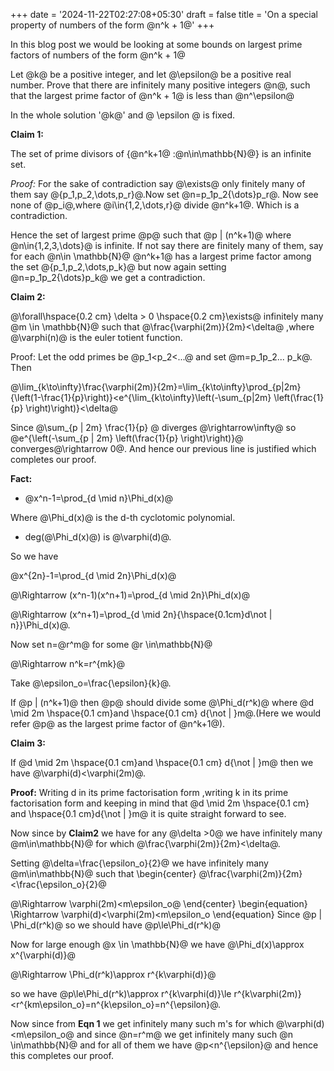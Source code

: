 +++
date = '2024-11-22T02:27:08+05:30'
draft = false
title = 'On a special property of numbers of the form @n^k + 1@'
+++

In this blog post we would be looking at some bounds on largest prime factors of numbers of the form @n^k + 1@ 

Let @k@ be a positive integer, and let @\epsilon@ be a positive real number. Prove that there are infinitely many positive integers @n@, such that the largest prime factor of @n^k + 1@ is less than @n^\epsilon@ 

In the whole solution '@k@' and @ \epsilon @ is fixed.

**Claim 1:**

The set of prime divisors of \{@n^k+1@ :@n\in\mathbb{N}@\} is an infinite set.

_Proof:_
For the sake of contradiction say @\exists@ only finitely many of them say @\{p_1,p_2,\dots,p_r\}@.Now set @n=p_1p_2{\dots}p_r@. Now see none of @p_i@,where @i\in\{1,2,\dots,r\}@ divide @n^k+1@. Which is a contradiction.

Hence the set of largest prime @p@ such that @p | (n^k+1)@ where @n\in\{1,2,3,\dots\}@ is infinite. If not say there are finitely many of them, say for each @n\in \mathbb{N}@ @n^k+1@ has a largest prime factor among the set @\{p_1,p_2,\dots,p_k\}@ but now again setting @n=p_1p_2{\dots}p_k@ we get a contradiction.

**Claim 2:**

@\forall\hspace{0.2 cm} \delta > 0 \hspace{0.2 cm}\exists@ infinitely many @m \in \mathbb{N}@
such that  @\frac{\varphi(2m)}{2m}<\delta@ ,where @\varphi(n)@ is the euler totient function.

Proof: 
 Let the odd primes be @p_1<p_2<...@ and set @m=p_1p_2... p_k@. Then

@\lim_{k\to\infty}\frac{\varphi(2m)}{2m}=\lim_{k\to\infty}\prod_{p|2m}{\left(1-\frac{1}{p}\right)}<e^{\lim_{k\to\infty}\left(-\sum_{p|2m} \left(\frac{1}{p} \right)\right)}<\delta@ 

Since @\sum_{p | 2m} \frac{1}{p} @ diverges @\rightarrow\infty@ so @e^{\left(-\sum_{p | 2m} \left(\frac{1}{p} \right)\right)}@ 
converges@\rightarrow 0@. And hence our previous line is justified which completes our proof.


**Fact:**

-  @x^n-1=\prod_{d \mid n}\Phi_d(x)@

Where @\Phi_d(x)@ is the d-th cyclotomic polynomial.
-  deg(@\Phi_d(x)@) is @\varphi(d)@.

So we have

@x^{2n}-1=\prod_{d \mid 2n}\Phi_d(x)@

@\Rightarrow (x^n-1)(x^n+1)=\prod_{d \mid 2n}\Phi_d(x)@

@\Rightarrow (x^n+1)=\prod_{d \mid 2n}{\hspace{0.1cm}d\not | n}}\Phi_d(x)@.


Now set n=@r^m@ for some @r \in\mathbb{N}@

@\Rightarrow n^k=r^{mk}@

Take @\epsilon_o=\frac{\epsilon}{k}@.

If @p | (n^k+1)@ then @p@ should divide some @\Phi_d(r^k)@ where @d \mid 2m \hspace{0.1 cm}and \hspace{0.1 cm} d{\not | }m@.(Here we would refer @p@ as the largest prime factor of @n^k+1@).


**Claim 3:**

If @d \mid 2m \hspace{0.1 cm}and \hspace{0.1 cm} d{\not | }m@ then we have @\varphi(d)<\varphi(2m)@.

**Proof:**
Writing d in its prime factorisation form ,writing k in its prime factorisation form and keeping in mind that @d \mid 2m \hspace{0.1 cm} and \hspace{0.1 cm}d{\not | }m@ it is quite straight forward to see.


Now since by **Claim2** we have for any @\delta >0@ we have infinitely many @m\in\mathbb{N}@ for which @\frac{\varphi(2m)}{2m}<\delta@.

Setting @\delta=\frac{\epsilon_o}{2}@ we have infinitely many @m\in\mathbb{N}@  such that
\begin{center}
    @\frac{\varphi(2m)}{2m}<\frac{\epsilon_o}{2}@

@\Rightarrow \varphi(2m)<m\epsilon_o@
\end{center}
\begin{equation}
    \Rightarrow \varphi(d)<\varphi(2m)<m\epsilon_o 
\end{equation}
Since @p | \Phi_d(r^k)@ so we should have @p\le\Phi_d(r^k)@ 

Now for large enough @x \in \mathbb{N}@ we have @\Phi_d(x)\approx x^{\varphi(d)}@

@\Rightarrow \Phi_d(r^k)\approx r^{k\varphi(d)}@

so we have @p\le\Phi_d(r^k)\approx r^{k\varphi(d)}\le r^{k\varphi(2m)}<r^{km\epsilon_o}=n^{k\epsilon_o}=n^{\epsilon}@.


Now since from **Eqn 1** we get infinitely many such m's for which @\varphi(d)<m\epsilon_o@ and since @n=r^m@ we get infinitely many such @n \in\mathbb{N}@ and for all of them we have @p<n^{\epsilon}@  and hence this completes our proof. 

